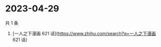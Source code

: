 # 2023-04-29

共 1 条

<!-- BEGIN -->
<!-- 最后更新时间 Sat Apr 29 2023 00:14:02 GMT+0800 (China Standard Time) -->

1. [一人之下漫画 621 话](https://www.zhihu.com/search?q=一人之下漫画 621 话)

<!-- END -->
